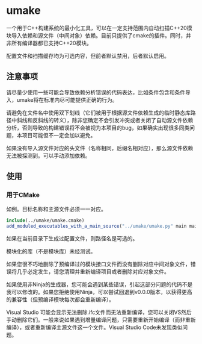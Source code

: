 # umake

一个用于C++构建系统的最小化工具，可以在一定支持范围内自动扫描C++20模块导入依赖和源文件（中间对象）依赖。目前只提供了cmake的插件。同时，并非所有编译器都已支持C++20模块。

配置文件和扫描缓存均为可选内容，但前者默认禁用，后者默认启用。

## 注意事项

请尽量少使用一些可能会导致依赖分析错误的代码表达，比如条件包含和条件导入，umake将在标准内尽可能提供正确的行为。

请避免在文件名中使用双下划线（它们被用于根据源文件依赖生成的临时静态库路径中斜线和反斜线的转义），除非您确定不会引发冲突或者关闭了自动源文件依赖分析，否则导致的构建错误将不会被视为本项目的bug，如果确实出现很多同类问题，本项目可能但不一定会加以避免。

如果没有导入源文件对应的头文件（名称相同，后缀名相对应），那么源文件依赖无法被探测到。可以手动添加依赖。

## 使用

### 用于CMake

如例。目标名称和主源文件必须一一对应。

~~~CMake
include(../umake/umake.cmake)
add_moduled_executables_with_a_main_source("../umake/umake.py" main main.cpp tests tests.cpp)
~~~

如果在当前目录下生成过配置文件，则路径名是可选的。

模块化的库（不是模块库）未经测试。

如果您很不巧地删除了预编译过的模块接口文件而没有删除对应中间对象文件，错误将几乎必定发生，请您清理并重新编译项目或者删除对应对象文件。

如果使用非Ninja的生成器，您可能会遇到某些错误，引起这部分问题的代码不是我可以修改的。如果您拒绝使用Ninja，可以尝试回退到v0.0.0版本，以获得更高的兼容性（但预编译模块每次都会重新编译）。

Visual Studio 可能会显示无法删除.ifc文件而无法重新编译，您可以关闭VS然后手动删除它们。一般来说如果遇到增量编译问题，只需要重新开始编译（而非重新编译），或者重新编译主源文件这一个文件。Visual Studio Code未发现类似问题。
